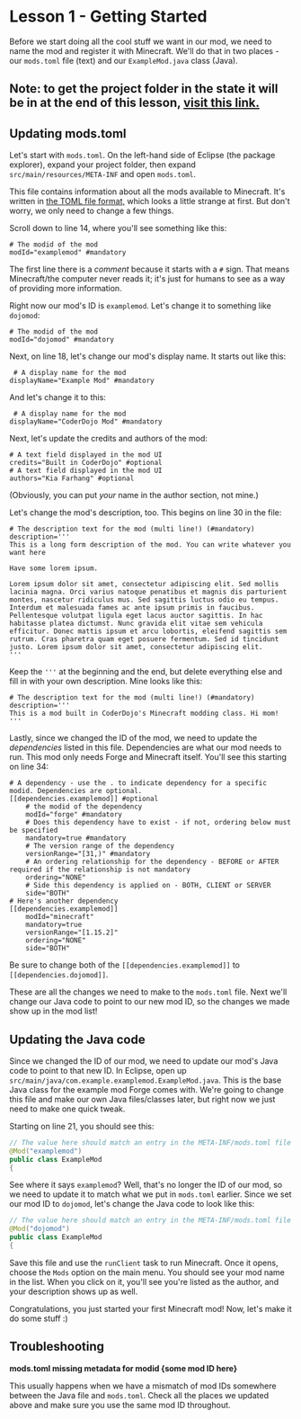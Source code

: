 # Lesson 1 - Getting Started

Before we start doing all the cool stuff we want in our mod, we need to name the mod and register it with Minecraft. We'll do that in two places - our `mods.toml` file (text) and our `ExampleMod.java` class (Java).

## Note: to get the project folder in the state it will be in at the end of this lesson, [visit this link.](https://github.com/KiaFarhang/minecraft-modding/tree/lesson-1/code) ##

## Updating mods.toml

Let's start with `mods.toml`. On the left-hand side of Eclipse (the package explorer), expand your project folder, then expand `src/main/resources/META-INF` and open `mods.toml`.

This file contains information about all the mods available to Minecraft. It's written in [the TOML file format,](https://github.com/toml-lang/toml) which looks a little strange at first. But don't worry, we only need to change a few things.

Scroll down to line 14, where you'll see something like this:

```
# The modid of the mod
modId="examplemod" #mandatory
```

The first line there is a _comment_ because it starts with a `#` sign. That means Minecraft/the computer never reads it; it's just for humans to see as a way of providing more information.

Right now our mod's ID is `examplemod`. Let's change it to something like `dojomod`:

```
# The modid of the mod
modId="dojomod" #mandatory
```

Next, on line 18, let's change our mod's display name. It starts out like this:

```
 # A display name for the mod
displayName="Example Mod" #mandatory
```

And let's change it to this:

```
 # A display name for the mod
displayName="CoderDojo Mod" #mandatory
```

Next, let's update the credits and authors of the mod:

```
# A text field displayed in the mod UI
credits="Built in CoderDojo" #optional
# A text field displayed in the mod UI
authors="Kia Farhang" #optional
```

(Obviously, you can put _your_ name in the author section, not mine.)

Let's change the mod's description, too. This begins on line 30 in the file:

```
# The description text for the mod (multi line!) (#mandatory)
description='''
This is a long form description of the mod. You can write whatever you want here

Have some lorem ipsum.

Lorem ipsum dolor sit amet, consectetur adipiscing elit. Sed mollis lacinia magna. Orci varius natoque penatibus et magnis dis parturient montes, nascetur ridiculus mus. Sed sagittis luctus odio eu tempus. Interdum et malesuada fames ac ante ipsum primis in faucibus. Pellentesque volutpat ligula eget lacus auctor sagittis. In hac habitasse platea dictumst. Nunc gravida elit vitae sem vehicula efficitur. Donec mattis ipsum et arcu lobortis, eleifend sagittis sem rutrum. Cras pharetra quam eget posuere fermentum. Sed id tincidunt justo. Lorem ipsum dolor sit amet, consectetur adipiscing elit.
'''
```

Keep the `'''` at the beginning and the end, but delete everything else and fill in with your own description. Mine looks like this:

```
# The description text for the mod (multi line!) (#mandatory)
description='''
This is a mod built in CoderDojo's Minecraft modding class. Hi mom!
'''
```

Lastly, since we changed the ID of the mod, we need to update the _dependencies_ listed in this file. Dependencies are what our mod needs to run. This mod only needs Forge and Minecraft itself. You'll see this starting on line 34:

```
# A dependency - use the . to indicate dependency for a specific modid. Dependencies are optional.
[[dependencies.examplemod]] #optional
    # the modid of the dependency
    modId="forge" #mandatory
    # Does this dependency have to exist - if not, ordering below must be specified
    mandatory=true #mandatory
    # The version range of the dependency
    versionRange="[31,)" #mandatory
    # An ordering relationship for the dependency - BEFORE or AFTER required if the relationship is not mandatory
    ordering="NONE"
    # Side this dependency is applied on - BOTH, CLIENT or SERVER
    side="BOTH"
# Here's another dependency
[[dependencies.examplemod]]
    modId="minecraft"
    mandatory=true
    versionRange="[1.15.2]"
    ordering="NONE"
    side="BOTH"
```

Be sure to change both of the `[[dependencies.examplemod]]` to `[[dependencies.dojomod]]`.

These are all the changes we need to make to the `mods.toml` file. Next we'll change our Java code to point to our new mod ID, so the changes we made show up in the mod list!

## Updating the Java code

Since we changed the ID of our mod, we need to update our mod's Java code to point to that new ID. In Eclipse, open up `src/main/java/com.example.examplemod.ExampleMod.java`. This is the base Java class for the example mod Forge comes with. We're going to change this file and make our own Java files/classes later, but right now we just need to make one quick tweak.

Starting on line 21, you should see this:

```java
// The value here should match an entry in the META-INF/mods.toml file
@Mod("examplemod")
public class ExampleMod
{
```

See where it says `examplemod`? Well, that's no longer the ID of our mod, so we need to update it to match what we put in `mods.toml` earlier. Since we set our mod ID to `dojomod`, let's change the Java code to look like this:

```java
// The value here should match an entry in the META-INF/mods.toml file
@Mod("dojomod")
public class ExampleMod
{
```

Save this file and use the `runClient` task to run Minecraft. Once it opens, choose the `Mods` option on the main menu. You should see your mod name in the list. When you click on it, you'll see you're listed as the author, and your description shows up as well.

Congratulations, you just started your first Minecraft mod! Now, let's make it do some stuff :)

## Troubleshooting

**mods.toml missing metadata for modid {some mod ID here}**

This usually happens when we have a mismatch of mod IDs somewhere between the Java file and `mods.toml`. Check all the places we updated above and make sure you use the same mod ID throughout.
